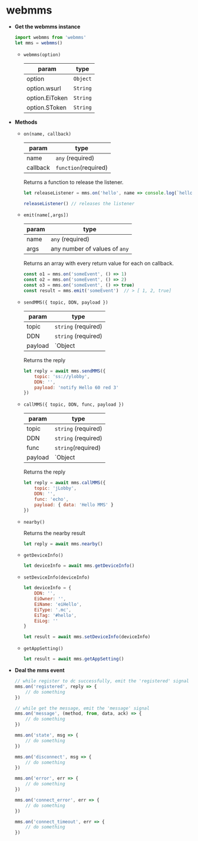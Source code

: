 # webmms

- **Get the webmms instance**

  ``` javascript
  import webmms from 'webmms'
  let mms = webmms()
  ```

  - `webmms(option)`
    
    | param    | type                 |
    | -------- | -------------------- |
    | option   | `Object`             |
    | option.wsurl   |  `String`      |
    | option.EiToken | `String`       |
    | option.SToken  | `String`       |


- **Methods**

  - `on(name, callback)`

    | param    | type                 |
    | -------- | -------------------- |
    | name     | `any` (required)     |
    | callback | `function`(required) |

    Returns a function to release the listener.

    ``` javascript
    let releaseListener = mms.on('hello', name => console.log(`hello ${name}`))
    
    releaseListener() // releases the listener
    ```

  - `emit(name[,args])`

    | param | type                          |
    | ----- | ----------------------------- |
    | name  | `any` (required)              |
    | args  | any number of values of `any` |

    Returns an array with every return value for each on callback.

    ``` javascript
    const o1 = mms.on('someEvent', () => 1)
    const o2 = mms.on('someEvent', () => 2)
    const o3 = mms.on('someEvent', () => true)
    const result = mms.emit('someEvent')  // > [ 1, 2, true] 
    ```

  - `sendMMS({ topic, DDN, payload })`

    | param   | type                         |
    | ------- | ---------------------------- |
    | topic   | `string` (required)          |
    | DDN     | `string` (required)          |
    | payload | `Object | String` (required) |

    Returns the reply

    ```javascript
    let reply = await mms.sendMMS({
        topic: 'ss://ylobby',
        DDN: '',
        payload: 'notify Hello 60 red 3'
    })
    ```

  - `callMMS({ topic, DDN, func, payload })`

    | param   | type                        |
    | ------- | --------------------------- |
    | topic   | `string` (required)         |
    | DDN     | `string` (required)         |
    | func    | `string`(required)          |
    | payload | `Object | String`(required) |

    Returns the reply

    ``` javascript
    let reply = await mms.callMMS({
        topic: 'jLobby',
        DDN: '',
        func: 'echo',
        payload: { data: 'Hello MMS' }
    })
    ```

  - `nearby()`

    Returns the nearby result

    ``` javascript
    let reply = await mms.nearby()
    ```

  - `getDeviceInfo()`

    ``` javascript
    let deviceInfo = await mms.getDeviceInfo()
    ```

  - `setDeviceInfo(deviceInfo)`

    ``` javascript
    let deviceInfo = {
        DDN: '',
        EiOwner: '',
        EiName: 'eiHello',
        EiType: '.mc',
        EiTag: '#hello',
        EiLog: ''
    }
    
    let result = await mms.setDeviceInfo(deviceInfo)
    ```

  - `getAppSetting()`

    ```javascript
    let result = await mms.getAppSetting()
    ```

- **Deal the mms event**

  ```javascript
  // while register to dc successfully, emit the 'registered' signal
  mms.on('registered', reply => {
      // do something
  })
  
  // while get the message, emit the 'message' signal
  mms.on('message', (method, from, data, ack) => {
      // do something
  })
  
  mms.on('state', msg => {
      // do something
  })
  
  mms.on('disconnect', msg => {
      // do something
  })
  
  mms.on('error', err => {
      // do something
  })
  
  mms.on('connect_error', err => {
      // do something
  })
  
  mms.on('connect_timeout', err => {
      // do something
  })
  ```